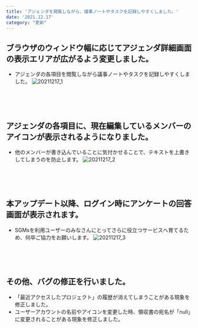 ```yaml
---
title: 'アジェンダを閲覧しながら、議事ノートやタスクを記録しやすくしました。'
date: '2021.12.17'
category: "更新"
---
```


## ブラウザのウィンドウ幅に応じてアジェンダ詳細画面の表示エリアが広がるよう変更しました。
- アジェンダの各項目を閲覧しながら議事ノートやタスクを記録しやすくしました。
![20211217_1](https://user-images.githubusercontent.com/92074639/146521258-e74c6dc4-6f9e-43c8-8bbf-aeca8a6b36e2.jpg)
<br>
<br>
<br>

## アジェンダの各項目に、現在編集しているメンバーのアイコンが表示されるようになりました。
- 他のメンバーが書き込んでいることに気付かせることで、テキストを上書きしてしまうのを防止します。
![20211217_2](https://user-images.githubusercontent.com/92074639/146521419-a2943f77-47bd-4825-9172-785a83671384.jpg)
<br>
<br>
<br>

## 本アップデート以降、ログイン時にアンケートの回答画面が表示されます。
- SGMsを利用ユーザーのみなさんにとってさらに役立つサービスへ育てるため、何卒ご協力をお願いします。
![20211217_3](https://user-images.githubusercontent.com/92074639/146521531-45602e89-dda1-4658-85c0-0a039ce406dd.jpg)
<br>
<br>
<br>

## その他、バグの修正を行いました。
- 「最近アクセスしたプロジェクト」の履歴が消えてしまうことがある現象を修正しました。
- ユーザーアカウントの名前やアイコンを変更した時、領収書の宛名が「null」に変更されることがある現象を修正しました。
